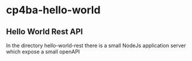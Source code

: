 ﻿# cp4ba-hello-world

## Hello World Rest API

In the directory hello-world-rest there is a small NodeJs application server which expose a small openAPI


